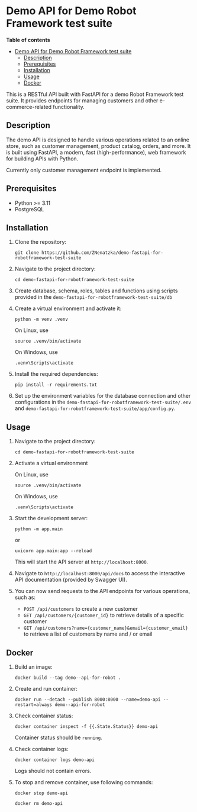 # Demo API for Demo Robot Framework test suite

**Table of contents**

- [Demo API for Demo Robot Framework test suite](#demo-api-for-demo-robot-framework-test-suite)
  - [Description](#description)
  - [Prerequisites](#prerequisites)
  - [Installation](#installation)
  - [Usage](#usage)
  - [Docker](#docker)

This is a RESTful API built with FastAPI for a demo Robot Framework test suite. It provides endpoints for managing customers and other e-commerce-related functionality.

## Description

The demo API is designed to handle various operations related to an online store, such as customer management, product catalog, orders, and more. It is built using FastAPI, a modern, fast (high-performance), web framework for building APIs with Python.

Currently only customer management endpoint is implemented.

## Prerequisites

- Python >= 3.11
- PostgreSQL

## Installation

1. Clone the repository:

    `git clone https://github.com/ZNenatzka/demo-fastapi-for-robotframework-test-suite`

2. Navigate to the project directory:

    `cd demo-fastapi-for-robotframework-test-suite`

3. Create database, schema, roles, tables and functions using scripts provided in the `demo-fastapi-for-robotframework-test-suite/db`

4. Create a virtual environment and activate it:

    `python -m venv .venv`

    On Linux, use

    `source .venv/bin/activate`

    On Windows, use

    `.venv\Scripts\activate`

5. Install the required dependencies:

    `pip install -r requirements.txt`

6. Set up the environment variables for the database connection and other configurations in the `demo-fastapi-for-robotframework-test-suite/.env` and `demo-fastapi-for-robotframework-test-suite/app/config.py`.

## Usage

1. Navigate to the project directory:

    `cd demo-fastapi-for-robotframework-test-suite`

2. Activate a virtual environment

    On Linux, use

    `source .venv/bin/activate`

    On Windows, use

    `.venv\Scripts\activate`

3. Start the development server:

    `python -m app.main`

    or

    `uvicorn app.main:app --reload`

    This will start the API server at `http://localhost:8000`.

4. Navigate to `http://localhost:8000/api/docs` to access the interactive API documentation (provided by Swagger UI).

5. You can now send requests to the API endpoints for various operations, such as:

   - `POST /api/customers` to create a new customer
   - `GET /api/customers/{customer_id}` to retrieve details of a specific customer
   - `GET /api/customers?name={customer_name}&email={customer_email}` to retrieve a list of customers by name and / or email

## Docker

1. Build an image:

    `docker build --tag demo--api-for-robot .`

2. Create and run container:

    `docker run --detach --publish 8000:8000 --name=demo-api --restart=always demo--api-for-robot`

3. Check container status:

    `docker container inspect -f {{.State.Status}} demo-api`

    Container status should be `running`.

4. Check container logs:

    `docker container logs demo-api`

    Logs should not contain errors.

5. To stop and remove container, use following commands:

    `docker stop demo-api`

    `docker rm demo-api`
